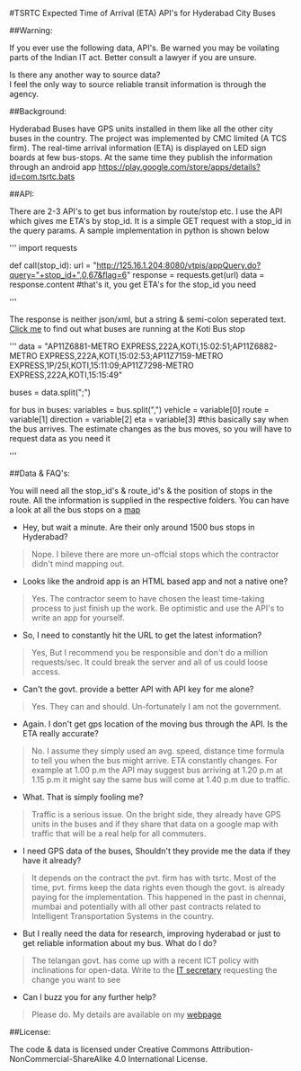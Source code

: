 #TSRTC Expected Time of Arrival (ETA) API's for Hyderabad City Buses

##Warning:

If you ever use the following data, API's. Be warned you may be voilating parts of the Indian IT act. Better consult a lawyer if you are unsure. 

Is there any another way to source data?  
I feel the only way to source reliable transit information is through the agency. 


##Background:

Hyderabad Buses have GPS units installed in them like all the other city buses in the country. The project was implemented by CMC limited (A TCS firm). The real-time arrival information (ETA) is displayed on LED sign boards at few bus-stops. At the same time they publish the information through an android app https://play.google.com/store/apps/details?id=com.tsrtc.bats

##API:

There are 2-3 API's to get bus information by route/stop etc. I use the API which gives me ETA's by stop_id. It is a simple GET request with a stop_id in the query params. A sample implementation in python is shown below

'''
import requests

def call(stop_id):
	url = "http://125.16.1.204:8080/vtpis/appQuery.do?query="+stop_id+",0,67&flag=6"
    response = requests.get(url)
    data = response.content #that's it, you get ETA's for the stop_id you need

'''

The response is neither json/xml, but a string & semi-colon seperated text. [Click me](http://125.16.1.204:8080/vtpis/appQuery.do?query=348,0,67&flag=6) to find out what buses are running at the Koti Bus stop

'''
data = "AP11Z6881-METRO EXPRESS,222A,KOTI,15:02:51;AP11Z6882-METRO EXPRESS,222A,KOTI,15:02:53;AP11Z7159-METRO EXPRESS,1P/25I,KOTI,15:11:09;AP11Z7298-METRO EXPRESS,222A,KOTI,15:15:49"

buses = data.split(";")

for bus in buses:
	variables = bus.split(",")
	vehicle = variable[0]
	route = variable[1]
	direction = variable[2]
	eta = variable[3] #this basically say when the bus arrives. The estimate changes as the bus moves, so you will have to request data as you need it 

'''

##Data & FAQ's:

You will need all the stop_id's & route_id's & the position of stops in the route. All the information is supplied in the respective folders. You can have a look at all the bus stops on a [map](http://bl.ocks.org/anonymous/raw/e95f49cc8009cf28cb060d6a0bc864cd/)

* Hey, but wait a minute. Are their only around 1500 bus stops in Hyderabad?
> Nope. I bileve there are more un-offcial stops which the contractor didn't mind mapping out.

* Looks like the android app is an HTML based app and not a native one?
> Yes. The contractor seem to have chosen the least time-taking process to just finish up the work. Be optimistic and use the API's to write an app for yourself.

* So, I need to constantly hit the URL to get the latest information?
> Yes, But I recommend you be responsible and don't do a million requests/sec. It could break the server and all of us could loose access.

* Can't the govt. provide a better API with API key for me alone?
> Yes. They can and should. Un-fortunately I am not the government. 

* Again. I don't get gps location of the moving bus through the API. Is the ETA really accurate?
> No. I assume they simply used an avg. speed, distance time formula to tell you when the bus might arrive. ETA constantly changes. For example at 1.00 p.m the API may suggest bus arriving at 1.20 p.m at 1.15 p.m it might say the same bus will come at 1.40 p.m due to traffic.

* What. That is simply fooling me?
> Traffic is a serious issue. On the bright side, they already have GPS units in the buses and if they share that data on a google map with traffic that will be a real help for all commuters. 


* I need GPS data of the buses, Shouldn't they provide me the data if they have it already?
> It depends on the contract the pvt. firm has with tsrtc. Most of the time, pvt. firms keep the data rights even though the govt. is already paying for the implementation. This happened in the past in chennai, mumbai and potentially with all other past contracts related to Intelligent Transportation Systems in the country.

* But I really need the data for research, improving hyderabad or just to get reliable information about my bus. What do I do?
> The telangan govt. has come up with a recent ICT policy with inclinations for open-data. Write to the [IT secretary](secy_itc@telangana.gov.in) requesting the change you want to see 

* Can I buzz you for any further help?
> Please do. My details are available on my [webpage](www.lostprogrammer.com)

##License:

The code & data is licensed under Creative Commons Attribution-NonCommercial-ShareAlike 4.0 International License.